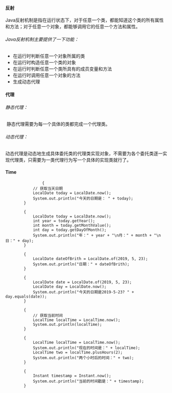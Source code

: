 #### 反射

​		Java反射机制是指在运行状态下，对于任意一个类，都能知道这个类的所有属性和方法；对于任意一个对象，都能够调用它的任意一个方法和属性。

###### Java反射机制主要提供了一下功能：

- 在运行时判断任意一个对象所属的类
- 在运行时构造任意一个类的对象
- 在运行时判断任意一个类所具有的成员变量和方法
- 在运行时调用任意一个对象的方法
- 生成动态代理

#### 代理

###### 静态代理：

​		静态代理需要为每一个具体的类都完成一个代理类。

###### 动态代理：

​		动态代理是动态地生成具体委托类的代理类实现对象，不需要为各个委托类逐一实现代理类，只需要为一类代理行为写一个具体的实现类就行了。

#### Time

```
				{
            // 获取当天日期
            LocalDate today = LocalDate.now();
            System.out.println("今天的日期是： " + today);
        }

        {
            LocalDate today = LocalDate.now();
            int year = today.getYear();
            int month = today.getMonthValue();
            int day = today.getDayOfMonth();
            System.out.println("年：" + year + "\n月：" + month + "\n日：" + day);
        }

        {
            LocalDate dateOfBrith = LocalDate.of(2019, 5, 23);
            System.out.println("日期：" + dateOfBrith);
        }

        {
            LocalDate date = LocalDate.of(2019, 5, 23);
            LocalDate day = LocalDate.now();
            System.out.println("今天的日期是2019-5-23? " + day.equals(date));
        }

        {
            // 获取当前时间
            LocalTime localTime = LocalTime.now();
            System.out.println(localTime);
        }

        {
            LocalTime localTime = LocalTime.now();
            System.out.println("现在的时间是：" + localTime);
            LocalTime two = localTime.plusHours(2);
            System.out.println("两个小时后的时间：" + two);
        }

        {
            Instant timestamp = Instant.now();
            System.out.println("当前的时间戳是：" + timestamp);
        }
```

